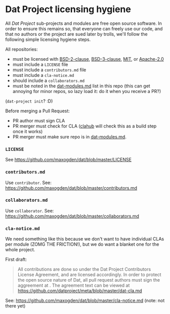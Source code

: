 # Dat Project licensing hygiene

All _Dat Project_ sub-projects and modules are free open source software. In order to ensure this remains so, that everyone can freely use our code, and that no authors or the project are sued later by trolls, we'll follow the following simple licensing hygiene steps.


All repositories:

- must be licensed with [BSD-2-clause](http://opensource.org/licenses/BSD-2-Clause), [BSD-3-clause](http://opensource.org/licenses/BSD-3-Clause), [MIT](http://opensource.org/licenses/MIT), or [Apache-2.0](http://opensource.org/licenses/Apache-2.0)
- must include a `LICENSE` file
- must include a `contributors.md` file
- must include a `cla-notice.md`
- should include a `collaborators.md`
- must be noted in the [dat-modules.md](dat-modules.md) list in this repo (this can get annoying for minor repos, so lazy load it: do it when you receive a PR?)

(`dat-project init`? :D)


Before merging a Pull Request:

- PR author must sign CLA
- PR merger must check for CLA ([clahub](http://www.clahub.com) will check this as a build step once it works)
- PR merger must make sure repo is in [dat-modules.md](dat-modules.md).


### `LICENSE`

See https://github.com/maxogden/dat/blob/master/LICENSE

### `contributors.md`

Use `contributor`. See: https://github.com/maxogden/dat/blob/master/contributors.md

### `collaborators.md`

Use `collaborator`. See: https://github.com/maxogden/dat/blob/master/collaborators.md

### `cla-notice.md`

We need something like this because we don't want to have individual CLAs per module (ZOMG THE FRICTION!), but we do want a blanket one for the whole project.

First draft:

> All contributions are done so under the Dat Project Contributors License Agreement, and are licensed accordingly. In order to protect the open source nature of Dat, all pull request authors must sign the aggreement at <link>. The agreement text can be viewed at https://github.com/datproject/meta/blob/master/dat-cla.md

See: https://github.com/maxogden/dat/blob/master/cla-notice.md (note: not there yet)

